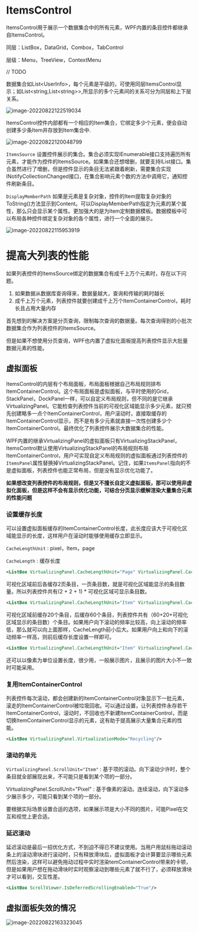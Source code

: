 # ItemsControl

ItemsControl用于展示一个数据集合中的所有元素，WPF内置的条目控件都继承自ItemsControl。

同层：ListBox，DataGrid，Combox，TabControl

层级：Menu，TreeView，ContextMenu

// TODO

数据集合如List\<UserInfo>，每个元素是平级的，可使用同层ItemsControl显示；如List<string,List\<string>>,所显示的多个元素间的关系可分为同层和上下层关系。

![image-20220822122519034](D:\OneDrive\viaennote\imgs\image-20220822122519034.png)

ItemsControl控件内部都有一个相应的Item集合，它绑定多少个元素，便会自动创建多少条Item并存放到Item集合中.

![image-20220822120048799](D:\OneDrive\viaennote\imgs\image-20220822120048799.png)

`ItemsSource` 设置控件展示的集合。集合必须实现IEnumerable接口支持遍历所有元素，才能作为控件的ItemsSource。如果集合还想增删，就要支持IList接口。集合虽然进行了增删，但是控件显示的条目无法紧跟着刷新，需要集合实现INotifyCollectionChanged接口，在集合影响元素个数的方法中调用它，通知控件刷新条目。



`DisplayMemberPath` 如果是元素是复杂对象，控件的Item提取复杂对象的ToString()方法显示到Content。可以DisplayMemberPath指定为元素的某个属性，那么只会显示某个属性。更加强大的是为Item定制数据模板。数据模板中可以布局各种控件绑定复杂对象的各个属性，进行一个全面的展示。



![image-20220822115953919](D:\OneDrive\viaennote\imgs\image-20220822115953919.png)

# 提高大列表的性能

如果列表控件的ItemsSource绑定的数据集合有成千上万个元素时，存在以下问题。

1. 如果数据从数据库查询得来，数据量越大，查询和传输的耗时越长
2. 成千上万个元素，列表控件就要创建成千上万个ItemContainerControl，耗时长且占用大量内存

首先想到的解决方案是分页查询，限制每次查询的数据量。每次查询得到的小批次数据集合作为列表控件的ItemsSource。

但是如果不想使用分页查询，WPF也内置了虚拟化面板提高列表控件显示大批量数据元素的性能。

## 虚拟面板

ItemsControl的内层有个布局面板，布局面板根据自己布局规则排布ItemContainerControl。这个布局面板是虚拟面板，与平时使用的Grid，StackPanel，DockPanel一样，可以自定义布局规则，但不同的是它继承VirtualizingPanel。它能检查列表控件当前的可视化区域能显示多少元素，就只预先创建略多一点个ItemContainerControl，用户滚动时，直接取缓存的ItemContainerControl显示，而不是有多少元素就直接一次性创建多少个ItemContainerControl。最终优化了列表控件展示大数据集合的性能。

WPF内置的继承VirtualizingPanel的虚拟面板只有VirtualizingStackPanel，ItemsControl默认使用VirtualizingStackPanel的布局规则布局ItemContainerControl，用户可实现自定义布局规则的虚拟面板通过列表控件的`ItemsPanel`属性替换掉VirtualizingStackPanel。记住，如果`ItemsPanel`指向的不是虚拟面板，列表控件也能正常布局，但是没有显示优化功能了。

**如果想改变列表控件的布局规则，但是又不擅长自定义虚拟面板，那可以使用非虚拟化面板，但是这样不会有显示优化功能，可结合分页显示缓解渲染大量集合元素的性能问题**

### 设置缓存长度

可以设置虚拟面板缓存的ItemContainerControl长度，此长度应该大于可视化区域能显示的长度，这样用户在滚动时能够使用缓存立即显示。

`CacheLengthUnit` : pixel，Item，page

`CacheLength` : 缓存长度

```xml
<ListBox VirtualizingPanel.CacheLengthUnit="Page" VirtualizingPanel.CacheLength="2"/>
```

可视化区域前后各缓存2页条目，一页条目数，就是可视化区域能显示的条目数量。所以列表控件共有(2 + 2 + 1) * 可视化区域可显示条目数。

```xml
<ListBox VirtualizingPanel.CacheLengthUnit="Item" VirtualizingPanel.CacheLength="20,60"/>
```

可视化区域前缓存20个条目，后缓存60个条目，列表控件共有（60+20+可视化区域显示的条目数）个条目。如果用户向下滚动的频率比较高，向上滚动的频率低，那么就可以向上面那样，CacheLength前小后大。如果用户向上和向下的滚动频率一样高，则前后缓存长度设置一样即可。

```xml
<ListBox VirtualizingPanel.CacheLengthUnit="Item" VirtualizingPanel.CacheLength="30"/>
```

还可以以像素为单位设置长度，很少用，一般展示图片，且展示的图片大小不一致时可能采用。

### 复用ItemContainerControl

列表控件每次滚动，都会创建新的ItemContainerControl对象显示下一批元素，滚走的ItemContainerControl被垃圾回收。可以通过设置，让列表控件永存若干ItemContainerControl，滚动时，不回收也不新建ItemContainerControl，而是切换ItemContainerControl显示的元素，这有助于提高展示大量集合元素的性能。

```xml
<ListBox VirtualizingPanel.VirtualizationMode="Recycling"/>
```

### 滚动的单元

`VirtualizingPanel.ScrollUnit="Item"` : 基于项的滚动。向下滚动少许时，整个条目就全部展现出来，不可能只是看到某个项的一部分。

VirtualizingPanel.ScrollUnit="Pixel" :  基于像素的滚动。连续滚动，向下滚动多少展示多少，可能只看到某个项的一部分。

要根据实际场景设置合适的选项，如果展示项是大小不同的图片，可能Pixel在交互和视觉上更合适。

### 延迟滚动

延迟滚动是最后一招优化方式，不到迫不得已不建议使用。当用户用鼠标拖动滚动条上的滚动滑块进行滚动时，只有释放滑块后，虚拟面板才会计算要显示哪些元素然后渲染，这样可以避免拖动过程中实时渲染temContainerControl带来的卡顿，但是如果用户想在拖动滑块时实时观察滚动到哪些元素了就不行了，必须释放滑块才可以看到，交互性差。

```xml
<ListBox ScrollViewer.IsDeferredScrollingEnabled="True"/>
```

## 虚拟面板失效的情况



![image-20220822163323045](D:\OneDrive\viaennote\imgs\image-20220822163323045.png)

















